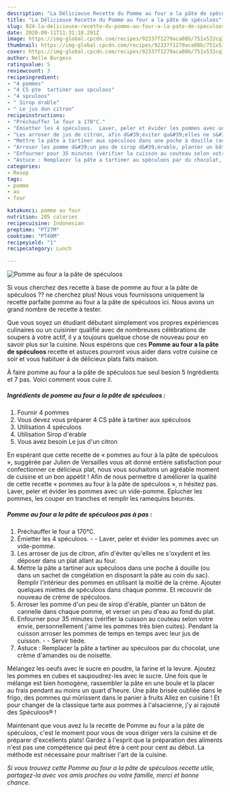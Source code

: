 ```yaml
---
description: "La Délicieuse Recette du Pomme au four a la pâte de spéculoos"
title: "La Délicieuse Recette du Pomme au four a la pâte de spéculoos"
slug: 924-la-delicieuse-recette-du-pomme-au-four-a-la-pate-de-speculoos
date: 2020-09-11T11:31:18.291Z
image: https://img-global.cpcdn.com/recipes/92337f1279aca08b/751x532cq70/pomme-au-four-a-la-pate-de-speculoos-photo-principale-de-la-recette.jpg
thumbnail: https://img-global.cpcdn.com/recipes/92337f1279aca08b/751x532cq70/pomme-au-four-a-la-pate-de-speculoos-photo-principale-de-la-recette.jpg
cover: https://img-global.cpcdn.com/recipes/92337f1279aca08b/751x532cq70/pomme-au-four-a-la-pate-de-speculoos-photo-principale-de-la-recette.jpg
author: Nelle Burgess
ratingvalue: 5
reviewcount: 3
recipeingredient:
- "4 pommes"
- "4 CS pte  tartiner aux spculoos"
- "4 spculoos"
- " Sirop drable"
- " Le jus dun citron"
recipeinstructions:
- "Préchauffer le four a 170°C."
- "Émietter les 4 spéculoos.  Laver, peler et évider les pommes avec un vide-pomme."
- "Les arroser de jus de citron, afin d&#39;éviter qu&#39;elles ne s&#39;oxydent et les déposer dans un plat allant au four."
- "Mettre la pâte a tartiner aux spéculoos dans une poche à douille (ou dans un sachet de congélation en disposant la pâte au coin du sac). Remplir l’intérieur des pommes en utilisant la moitié de la crème. Ajouter quelques miettes de spéculoos dans chaque pomme. Et recouvrir de nouveau de crème de spéculoos."
- "Arroser les pomme d&#39;un peu de sirop d&#39;érable, planter un bâton de cannelle dans chaque pomme, et verser un peu d&#39;eau au fond du plat."
- "Enfourner pour 35 minutes (vérifier la cuisson au couteau selon votre envie, personnellement j&#39;aime les pommes très bien cuites). Pendant la cuisson arroser les pommes de temps en temps avec leur jus de cuisson.  Servir tiède."
- "Astuce : Remplacer la pâte a tartiner au spéculoos par du chocolat, une crème d&#39;amandes ou de noisette."
categories:
- Resep
tags:
- pomme
- au
- four

katakunci: pomme au four 
nutrition: 205 calories
recipecuisine: Indonesian
preptime: "PT27M"
cooktime: "PT40M"
recipeyield: "1"
recipecategory: Lunch

---
```



![Pomme au four a la pâte de spéculoos](https://img-global.cpcdn.com/recipes/92337f1279aca08b/751x532cq70/pomme-au-four-a-la-pate-de-speculoos-photo-principale-de-la-recette.jpg)

Si vous cherchez des recette à base de pomme au four a la pâte de spéculoos ?? ne cherchez plus! Nous vous fournissons uniquement la recette parfaite pomme au four a la pâte de spéculoos ici. Nous avons un grand nombre de recette à tester.

Que vous soyez un étudiant débutant simplement vos propres expériences culinaires ou un cuisinier qualifié avec de nombreuses célébrations de soupers à votre actif, il y a toujours quelque chose de nouveau pour en savoir plus sur la cuisine. Nous espérons que ces <strong> Pomme au four a la pâte de spéculoos </strong> recette et astuces pourront vous aider dans votre cuisine ce soir et vous habituer à de délicieux plats faits maison.

<!--inarticleads1-->

À faire pomme au four a la pâte de spéculoos tue seul besion 5 Ingrédients et 7 pas. Voici comment vous cuire il.

##### Ingrédients de pomme au four a la pâte de spéculoos :

1. Fournir 4 pommes
1. Vous devez vous préparer 4 CS pâte à tartiner aux spéculoos
1. Utilisation 4 spéculoos
1. Utilisation  Sirop d&#39;érable
1. Vous avez besoin  Le jus d&#39;un citron


En espérant que cette recette de « pommes au four à la pâte de spéculoos », suggérée par Julien de Versailles vous ait donné entière satisfaction pour confectionner ce délicieux plat, nous vous souhaitons un agréable moment de cuisine et un bon appétit ! Afin de nous permettre d améliorer la qualité de cette recette « pommes au four à la pâte de spéculoos », n hésitez pas. Laver, peler et évider les pommes avec un vide-pomme. Eplucher les pommes, les couper en tranches et remplir les ramequins beurrés. 

<!--inarticleads2-->

##### Pomme au four a la pâte de spéculoos pas à pas :

1. Préchauffer le four a 170°C.
1. Émietter les 4 spéculoos. -  - Laver, peler et évider les pommes avec un vide-pomme.
1. Les arroser de jus de citron, afin d&#39;éviter qu&#39;elles ne s&#39;oxydent et les déposer dans un plat allant au four.
1. Mettre la pâte a tartiner aux spéculoos dans une poche à douille (ou dans un sachet de congélation en disposant la pâte au coin du sac). Remplir l’intérieur des pommes en utilisant la moitié de la crème. Ajouter quelques miettes de spéculoos dans chaque pomme. Et recouvrir de nouveau de crème de spéculoos.
1. Arroser les pomme d&#39;un peu de sirop d&#39;érable, planter un bâton de cannelle dans chaque pomme, et verser un peu d&#39;eau au fond du plat.
1. Enfourner pour 35 minutes (vérifier la cuisson au couteau selon votre envie, personnellement j&#39;aime les pommes très bien cuites). Pendant la cuisson arroser les pommes de temps en temps avec leur jus de cuisson. -  - Servir tiède.
1. Astuce : Remplacer la pâte a tartiner au spéculoos par du chocolat, une crème d&#39;amandes ou de noisette.


Mélangez les oeufs avec le sucre en poudre, la farine et la levure. Ajoutez les pommes en cubes et saupoudrez-les avec le sucre. Une fois que le mélange est bien homogène, rassembler la pâte en une boule et la placer au frais pendant au moins un quart d&#39;heure. Une pâte brisée oubliée dans le frigo, des pommes qui mûrissent dans le panier à fruits Allez en cuisine ! Et pour changer de la classique tarte aux pommes à l&#39;alsacienne, j&#39;y ai rajouté des Spéculoos® ! 

<!--inarticleads1-->

<p>
Maintenant que vous avez lu la recette de Pomme au four a la pâte de spéculoos, c'est le moment pour vous de vous diriger vers la cuisine et de préparer d'excellents plats! Gardez à l'esprit que la préparation des aliments n'est pas une compétence qui peut être à cent pour cent au début. La méthode est nécessaire pour maîtriser l'art de la cuisine.
</p>

<p>
<i>Si vous trouvez cette Pomme au four a la pâte de spéculoos recette utile, partagez-la avec vos amis proches ou votre famille, merci et bonne chance.</i>
</p>
